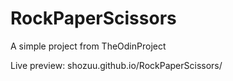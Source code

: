 # RockPaperScissors
A simple project from TheOdinProject

Live preview: shozuu.github.io/RockPaperScissors/
